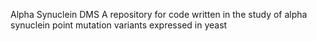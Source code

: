 Alpha Synuclein DMS
A repository for code written in the study of alpha synuclein point mutation variants expressed in yeast
